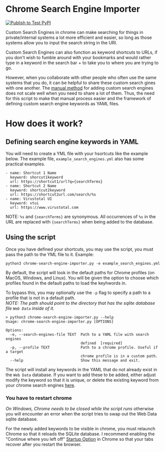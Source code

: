 # Chrome Search Engine Importer

[![Publish to Test PyPI](https://github.com/slw07g/chrome-search-engine-importer/actions/workflows/pypi-release.yml/badge.svg?event=release)](https://github.com/slw07g/chrome-search-engine-importer/actions/workflows/pypi-release.yml)

Custom Search Engines in chrome can make searching for things in private/internal systems a lot more efficient and easier, so long as those systems allow you to input the search string in the URI.

Custom Search Engines can also function as keyword shortcuts to URLs, if you don't wish to fumble around with your bookmarks and would rather type in a keyword in the search bar + <Enter> to take you to where you are trying to go.

However, when you collaborate with other people who often use the same systems that you do, it can be helpful to share these custom search gines with one another. The [manual method](https://zapier.com/blog/add-search-engine-to-chrome/) for adding custom search engines does not scale well when you need to share a lot of them. Thus, the need for this script to make that manual process easier and the framework of defining custom search engine keywords as YAML files.

# How does it work?

## Defining search engine keywords in YAML

You will need to create a YML file with your hsortcuts like the example below. The example file, `example_search_engines.yml` also has some practical examples.

```
- name: Shortcut 1 Name
  keyword: shorcut1keyword
  url: https://shortcut1/url?q={searchTerms}
- name: Shortcut 2 Name
  keyword: shortcut2keyword
  url: https://shortcut2url.com/search/%s
- name: Virustotal UI
  keyword: vtui
  url: https://www.virustotal.com
```

NOTE: `%s` and `{searchTerms}` are synonymous. All occurrences of `%s` in the URL are replaced with `{searchTerms}` when being added to the database.

## Using the script

Once you have defined your shortcuts, you may use the script, you must pass the path to the YML file to it. Example:

`python3 chrome-search-engine-importer.py -e example_search_engines.yml`

By default, the script will look in the default paths for Chrome profiles (on MacOS, Windows, and Linux). You will be given the option to choose which profiles found in the default paths to load the keyhwords in.

To bypass this, you may optionally use the `-p` flag to specify a path to a profile that is not in a default path.  
_NOTE: The path should point to the directory that has the sqlite database file `Web Data` inside of it._

```
> python3 chrome-search-engine-importer.py --help
Usage: chrome-search-engine-importer.py [OPTIONS]

Options:
  -e, --search-engines-file TEXT  Path to a YAML file with search engines
                                  defined  [required]
  -p, --profile TEXT              Path to a chrome profile. Useful if a target
                                  chrome profile is in a custom path.
  --help                          Show this message and exit.
```

The script will install any keywords in the YAML that do not already exist in the `Web Data` database. If you want to add these to be added, either adjust modify the keyword so that it is unique, or delete the existing keyword from your chrome search engines [here](chrome://settings/searchEngines).

### You have to restart chrome

_On Windows, Chrome needs to be closed while the script runs_ otherwise you will encounter an error when the script tries to swap out the Web Data sqlite database.

For the newly added keywords to be visible in chrome, you must relaunch Chrome so that it reloads the SQLite database. I recommend enabling the "Continue where you left off" [Startup Option](chrome://settings/onStartup) in Chrome so that your tabs recover after you restart the browser.
